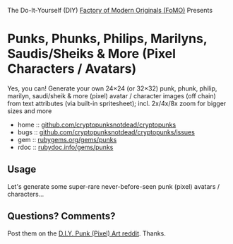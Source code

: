 The Do-It-Yourself (DIY) [Factory of Modern Originals (FoMO)](https://github.com/pixelartexchange/originals) Presents

# Punks, Phunks, Philips, Marilyns, Saudis/Sheiks & More (Pixel Characters / Avatars)

Yes, you can! Generate your own 24×24 (or 32×32) punk, phunk, philip, marilyn, saudi/sheik & more (pixel) avatar / character images (off chain) from text attributes (via built-in spritesheet); incl. 2x/4x/8x zoom for bigger sizes and more



* home  :: [github.com/cryptopunksnotdead/cryptopunks](https://github.com/cryptopunksnotdead/cryptopunks)
* bugs  :: [github.com/cryptopunksnotdead/cryptopunks/issues](https://github.com/cryptopunksnotdead/cryptopunks/issues)
* gem   :: [rubygems.org/gems/punks](https://rubygems.org/gems/punks)
* rdoc  :: [rubydoc.info/gems/punks](http://rubydoc.info/gems/punks)




##  Usage

Let's generate some super-rare never-before-seen
punk (pixel) avatars / characters...


## Questions? Comments?

Post them on the [D.I.Y. Punk (Pixel) Art reddit](https://old.reddit.com/r/DIYPunkArt). Thanks.
